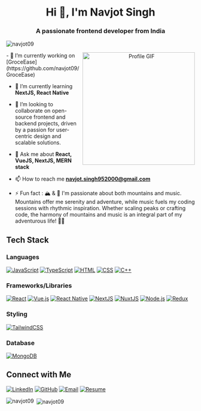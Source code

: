 
<h1 align="center">Hi 👋, I'm Navjot Singh</h1>
<h3 align="center">A passionate frontend developer from India</h3>

<p align="left"> <img src="https://komarev.com/ghpvc/?username=navjot09&label=Profile%20views&color=0e75b6&style=flat" alt="navjot09" /> </p>
<div align="center">
  <img src="https://camo.githubusercontent.com/cae12fddd9d6982901d82580bdf321d81fb299141098ca1c2d4891870827bf17/68747470733a2f2f6d69726f2e6d656469756d2e636f6d2f6d61782f313336302f302a37513379765349765f7430696f4a2d5a2e676966" alt="Profile GIF" width="300" height="300" align="right">
</div>
- 🔭 I’m currently working on [GroceEase](https://github.com/navjot09/GroceEase)

- 🌱 I’m currently learning **NextJS, React Native**

- 👯 I’m looking to collaborate on open-source frontend and backend projects, driven by a passion for user-centric design and scalable solutions.

- 💬 Ask me about **React, VueJS, NextJS, MERN stack**

- 📫 How to reach me **navjot.singh952000@gmail.com**

- ⚡ Fun fact : 🏔️ & 🎵 I'm passionate about both mountains and music. Mountains offer me serenity and adventure, while music fuels my coding sessions with rhythmic inspiration. Whether scaling peaks or crafting code, the harmony of mountains and music is an integral part of my adventurous life! 🌄🎶

## Tech Stack
### Languages
[![JavaScript](https://img.shields.io/badge/JavaScript-F7DF1E?style=for-the-badge&logo=javascript&logoColor=black)](https://developer.mozilla.org/en-US/docs/Web/JavaScript)
[![TypeScript](https://img.shields.io/badge/TypeScript-3178C6?style=for-the-badge&logo=typescript&logoColor=white)](https://www.typescriptlang.org/)
[![HTML](https://img.shields.io/badge/HTML5-E34F26?style=for-the-badge&logo=html5&logoColor=white)](https://developer.mozilla.org/en-US/docs/Web/HTML)
[![CSS](https://img.shields.io/badge/CSS-1572B6?style=for-the-badge&logo=css3&logoColor=white)](https://developer.mozilla.org/en-US/docs/Web/CSS)
[![C++](https://img.shields.io/badge/C++-00599C?style=for-the-badge&logo=c%2B%2B&logoColor=white)](https://www.cplusplus.com/)

### Frameworks/Libraries
[![React](https://img.shields.io/badge/React-61DAFB?style=for-the-badge&logo=react&logoColor=white)](https://reactjs.org/)
[![Vue.js](https://img.shields.io/badge/Vue.js-4FC08D?style=for-the-badge&logo=vue.js&logoColor=white)](https://vuejs.org/)
[![React Native](https://img.shields.io/badge/React_Native-61DAFB?style=for-the-badge&logo=react&logoColor=white)](https://reactnative.dev/)
[![NextJS](https://img.shields.io/badge/NextJS-000000?style=for-the-badge&logo=next.js&logoColor=white)](https://nextjs.org/)
[![NuxtJS](https://img.shields.io/badge/NuxtJS-00C58E?style=for-the-badge&logo=nuxt.js&logoColor=white)](https://nuxtjs.org/)
[![Node.js](https://img.shields.io/badge/Node.js-339933?style=for-the-badge&logo=node.js&logoColor=white)](https://nodejs.org/)
[![Redux](https://img.shields.io/badge/Redux-764ABC?style=for-the-badge&logo=redux&logoColor=white)](https://redux.js.org/)


### Styling
[![TailwindCSS](https://img.shields.io/badge/TailwindCSS-38B2AC?style=for-the-badge&logo=tailwind-css&logoColor=white)](https://tailwindcss.com/)

### Database
[![MongoDB](https://img.shields.io/badge/MongoDB-47A248?style=for-the-badge&logo=mongodb&logoColor=white)](https://www.mongodb.com/)

## Connect with Me
[![LinkedIn](https://img.shields.io/badge/LinkedIn-0077B5?style=for-the-badge&logo=linkedin&logoColor=white)](https://www.linkedin.com/in/navjot-singh09/)
[![GitHub](https://img.shields.io/badge/GitHub-181717?style=for-the-badge&logo=github&logoColor=white)](https://github.com/navjot09)
[![Email](https://img.shields.io/badge/Email-D14836?style=for-the-badge&logo=gmail&logoColor=white)](mailto:navjot.singh952000@gmail.com)
 [![Resume](https://img.shields.io/badge/Resume-000000?style=for-the-badge&logo=adobeacrobatreader&logoColor=white)](https://drive.google.com/file/d/1KE9sSEdrtV3APXWW2jDq66r0ay2UeqS9/view?usp=sharing)
<p><img align="left" src="https://github-readme-stats.vercel.app/api/top-langs?username=navjot09&show_icons=true&locale=en&layout=compact&theme=transparent" alt="navjot09" /></p>

<p>&nbsp;<img align="center" src="https://github-readme-stats.vercel.app/api?username=navjot09&show_icons=true&locale=en&theme=transparent" alt="navjot09" /></p>


<!--
**navjot09/navjot09** is a ✨ _special_ ✨ repository because its `README.md` (this file) appears on your GitHub profile.

Here are some ideas to get you started:

- 🔭 I’m currently working on ...
- 🌱 I’m currently learning ...
- 👯 I’m looking to collaborate on ...
- 🤔 I’m looking for help with ...
- 💬 Ask me about ...
- 📫 How to reach me: ...
- 😄 Pronouns: ...
- ⚡ Fun fact: ...
-->
